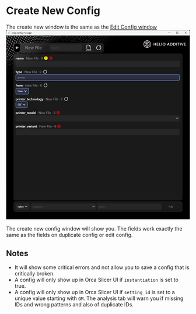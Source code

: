 # Create New Config

The create new window is the same as the [Edit Config window](./edit-config-window.md)<br>
![New Config Window](images/new_config_window.png)

The create new config window will show you. The fields work exactly the same as the fields on duplicate config or edit config.

## Notes

- It will show some critical errors and not allow you to save a config that is critically broken.
- A config will only show up in Orca Slicer UI if `instantiation` is set to true.
- A config will only show up in Orca Slicer UI if `setting_id` is set to a unique value starting with `GM`. The analysis tab will warn you if missing IDs and wrong patterns and also of duplicate IDs.
